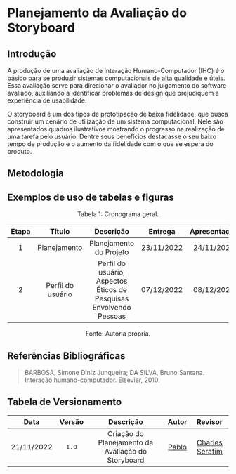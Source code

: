 # Planejamento da Avaliação do Storyboard

## Introdução
A produção de uma avaliação de Interação Humano-Computador (IHC) é o básico para se produzir sistemas computacionais de alta qualidade e úteis. Essa avaliação serve para direcionar o avaliador no julgamento do software avaliado, auxiliando a identificar problemas de design que prejudiquem a experiência de usabilidade. 

O storyboard é um dos tipos de prototipação de baixa fidelidade, que busca construir um cenário de utilização de um sistema computacional. Nele são apresentados quadros ilustrativos mostrando o progresso na realização de uma tarefa pelo usuário. Dentre seus benefícios destacasse o seu baixo tempo de produção e o aumento da fidelidade com o que se espera do produto. 

## Metodologia

## Exemplos de uso de tabelas e figuras


<div style="text-align: center">
<p>Tabela 1: Cronograma geral. </p>
</div>

| Etapa |      Título       |                             Descrição                              |  Entrega   | Apresentação |
| :---: | :---------------: | :----------------------------------------------------------------: | :--------: | :----------: |
|   1   |    Planejamento   |                      Planejamento do Projeto                       | 23/11/2022 |  24/11/2022  |
|   2   | Perfil do usuário | Perfil do usuário, Aspectos Éticos de Pesquisas Envolvendo Pessoas | 07/12/2022 |  08/12/2022  |

<div style="text-align: center">
<p>Fonte: Autoria própria. </p>
</div>



## Referências Bibliográficas

> BARBOSA, Simone Diniz Junqueira; DA SILVA, Bruno Santana. Interação humano-computador. Elsevier, 2010.

## Tabela de Versionamento

|    Data    | Versão |                Descrição               |                         Autor                         | Revisor |
| :--------: | :----: | :------------------------------------: | :---------------------------------------------------: | :-----: |
| 21/11/2022 | `1.0`  | Criação do Planejamento da Avaliação do Storyboard | [Pablo](https://github.com/pabloheika)  | [Charles Serafim](https://github.com/charles-serafim) |
